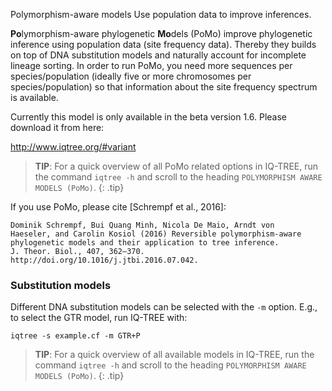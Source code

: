 Polymorphism-aware models
Use population data to improve inferences.

**Po**lymorphism-aware phylogenetic **Mo**dels (PoMo) improve phylogenetic
inference using population data (site frequency data). Thereby they builds on
top of DNA substitution models and naturally account for incomplete lineage
sorting. In order to run PoMo, you need more sequences per species/population
(ideally five or more chromosomes per species/population) so that information
about the site frequency spectrum is available.

Currently this model is only available in the beta version 1.6. Please download it from here:

<http://www.iqtree.org/#variant>

>**TIP**: For a quick overview of all PoMo related options in IQ-TREE,
>run the command `iqtree -h` and scroll to the heading `POLYMORPHISM AWARE MODELS (PoMo)`.
{: .tip}

If you use PoMo, please cite [Schrempf et al., 2016]:

    Dominik Schrempf, Bui Quang Minh, Nicola De Maio, Arndt von
    Haeseler, and Carolin Kosiol (2016) Reversible polymorphism-aware
    phylogenetic models and their application to tree inference.
    J. Theor. Biol., 407, 362–370.
    http://doi.org/10.1016/j.jtbi.2016.07.042.

### Substitution models

Different DNA substitution models can be selected with the `-m`
option.  E.g., to select the GTR model, run IQ-TREE with:

    iqtree -s example.cf -m GTR+P

>**TIP**: For a quick overview of all available models in IQ-TREE, run
>the command `iqtree -h` and scroll to the heading `POLYMORPHISM AWARE MODELS (PoMo)`.
{: .tip}